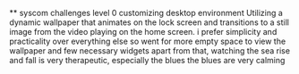** syscom challenges 
level 0
customizing desktop environment
Utilizing a dynamic wallpaper that animates on the lock screen and transitions to a still image from the video playing on the home screen.
i prefer simplicity and practicality over everything else
so went for more empty space to view the wallpaper and few necessary widgets
apart from that, watching the sea rise and fall is very therapeutic, especially the blues
the blues are very calming
